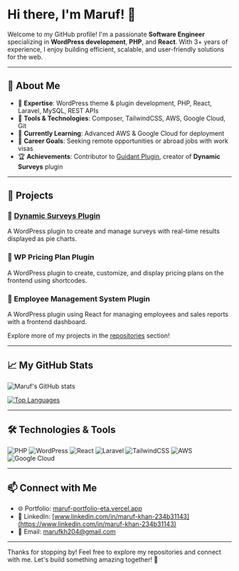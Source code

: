 # Hi there, I'm Maruf! 👋

Welcome to my GitHub profile! I'm a passionate **Software Engineer** specializing in **WordPress development**, **PHP**, and **React**. With 3+ years of experience, I enjoy building efficient, scalable, and user-friendly solutions for the web.

---

## 🚀 About Me

- 🌟 **Expertise**: WordPress theme & plugin development, PHP, React, Laravel, MySQL, REST APIs
- 🔧 **Tools & Technologies**: Composer, TailwindCSS, AWS, Google Cloud, Git
- 🧠 **Currently Learning**: Advanced AWS & Google Cloud for deployment
- 🎯 **Career Goals**: Seeking remote opportunities or abroad jobs with work visas
- 🏆 **Achievements**: Contributor to [Guidant Plugin](https://wordpress.org/plugins/guidant/), creator of **Dynamic Surveys** plugin

---

## 💼 Projects

### 🔹 [Dynamic Surveys Plugin](https://github.com/username/dynamic-surveys)
A WordPress plugin to create and manage surveys with real-time results displayed as pie charts.

### 🔹 WP Pricing Plan Plugin
A WordPress plugin to create, customize, and display pricing plans on the frontend using shortcodes.

### 🔹 Employee Management System Plugin
A WordPress plugin using React for managing employees and sales reports with a frontend dashboard.

Explore more of my projects in the [repositories](https://github.com/username?tab=repositories) section!

---

## 📈 My GitHub Stats

![Maruf's GitHub stats](https://github-readme-stats.vercel.app/api?username=marufmks&show_icons=true&theme=radical&cache_seconds=1800)

[![Top Languages](https://github-readme-stats.vercel.app/api/top-langs/?username=marufmks&layout=compact&theme=radical&cache_seconds=1800)](https://github.com/marufmks/github-readme-stats)

---

## 🛠️ Technologies & Tools

![PHP](https://img.shields.io/badge/PHP-777BB4?style=for-the-badge&logo=php&logoColor=white)
![WordPress](https://img.shields.io/badge/WordPress-21759B?style=for-the-badge&logo=wordpress&logoColor=white)
![React](https://img.shields.io/badge/React-61DAFB?style=for-the-badge&logo=react&logoColor=black)
![Laravel](https://img.shields.io/badge/Laravel-FF2D20?style=for-the-badge&logo=laravel&logoColor=white)
![TailwindCSS](https://img.shields.io/badge/TailwindCSS-06B6D4?style=for-the-badge&logo=tailwindcss&logoColor=white)
![AWS](https://img.shields.io/badge/AWS-232F3E?style=for-the-badge&logo=amazon-aws&logoColor=white)
![Google Cloud](https://img.shields.io/badge/Google%20Cloud-4285F4?style=for-the-badge&logo=google-cloud&logoColor=white)

---

## 📫 Connect with Me

- 🌐 Portfolio: [maruf-portfolio-eta.vercel.app](https://maruf-portfolio-eta.vercel.app/)
- 💼 LinkedIn: [www.linkedin.com/in/maruf-khan-234b31143](https://www.linkedin.com/in/maruf-khan-234b31143)
- 📧 Email: marufkh204@gmail.com

---

Thanks for stopping by! Feel free to explore my repositories and connect with me. Let's build something amazing together! 🚀
